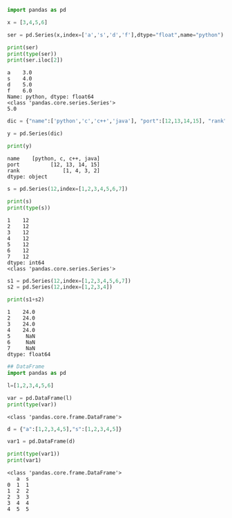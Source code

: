 ```python
import pandas as pd

x = [3,4,5,6]

ser = pd.Series(x,index=['a','s','d','f'],dtype="float",name="python")

print(ser)
print(type(ser))
print(ser.iloc[2])
```

    a    3.0
    s    4.0
    d    5.0
    f    6.0
    Name: python, dtype: float64
    <class 'pandas.core.series.Series'>
    5.0
    


```python
dic = {"name":['python','c','c++','java'], "port":[12,13,14,15], "rank":[1,4,3,2]}

y = pd.Series(dic)

print(y)
```

    name    [python, c, c++, java]
    port          [12, 13, 14, 15]
    rank              [1, 4, 3, 2]
    dtype: object
    


```python
s = pd.Series(12,index=[1,2,3,4,5,6,7])

print(s)
print(type(s))
```

    1    12
    2    12
    3    12
    4    12
    5    12
    6    12
    7    12
    dtype: int64
    <class 'pandas.core.series.Series'>
    


```python
s1 = pd.Series(12,index=[1,2,3,4,5,6,7])
s2 = pd.Series(12,index=[1,2,3,4])

print(s1+s2)
```

    1    24.0
    2    24.0
    3    24.0
    4    24.0
    5     NaN
    6     NaN
    7     NaN
    dtype: float64
    


```python
## DataFrame
import pandas as pd

l=[1,2,3,4,5,6]

var = pd.DataFrame(l)
print(type(var))

```

    <class 'pandas.core.frame.DataFrame'>
    


```python
d = {"a":[1,2,3,4,5],"s":[1,2,3,4,5]}

var1 = pd.DataFrame(d)

print(type(var1))
print(var1)
```

    <class 'pandas.core.frame.DataFrame'>
       a  s
    0  1  1
    1  2  2
    2  3  3
    3  4  4
    4  5  5
    


```python

```
